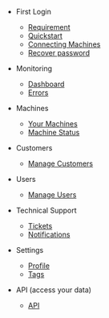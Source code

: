 - First Login

  - [Requirement](docs-en/requirement.md)
  - [Quickstart](docs-en/quickstart.md)
  - [Connecting Machines](docs-en/connect-machines.md)
  - [Recover password](docs-en/recover-password.md)
  
- Monitoring

  - [Dashboard](docs-en/dashboard.md)
  - [Errors](docs-en/errori.md)
  
- Machines

  - [Your Machines](docs-en/machines.md)
  - [Machine Status](docs-en/machine.md)

- Customers

  - [Manage Customers](docs-en/customers.md)
  
- Users

  - [Manage Users](docs-en/users.md)
 
- Technical Support

  - [Tickets](docs-en/tickets.md)
  - [Notifications](docs-en/notifications.md)
    
- Settings

  - [Profile](docs-en/profile.md)
  - [Tags](docs-en/tags.md)

- API (access your data)

  - [API](docs-en/api.md)
